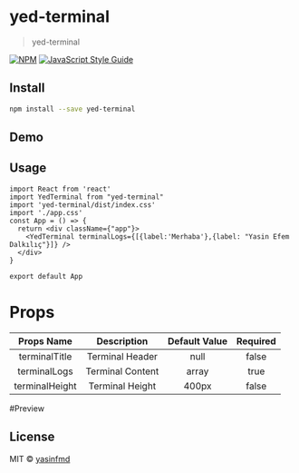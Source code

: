 # yed-terminal

> yed-terminal

[![NPM](https://img.shields.io/npm/v/yed-terminal.svg)](https://www.npmjs.com/package/yed-terminal) [![JavaScript Style Guide](https://img.shields.io/badge/code_style-standard-brightgreen.svg)](https://standardjs.com)

## Install

```bash
npm install --save yed-terminal
```
## Demo




## Usage

```tsx
import React from 'react'
import YedTerminal from "yed-terminal"
import 'yed-terminal/dist/index.css'
import './app.css'
const App = () => {
  return <div className={"app"}>
    <YedTerminal terminalLogs={[{label:'Merhaba'},{label: "Yasin Efem Dalkılıç"}]} />
  </div>
}

export default App

```
# Props
 Props Name | Description | Default Value | Required
 :---:  |  :----: | :---:| :---: |
  terminalTitle | Terminal Header | null | false
  terminalLogs | Terminal Content | array | true
  terminalHeight | Terminal Height| 400px | false



#Preview



## License

MIT © [yasinfmd](https://github.com/yasinfmd)

